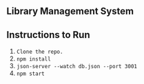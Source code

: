 ## Library Management System
## Instructions to Run
1. `Clone the repo.` 
2. `npm install` 
3. `json-server --watch db.json --port 3001`
4. `npm start`
